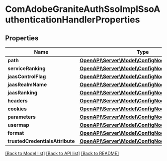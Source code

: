 # ComAdobeGraniteAuthSsoImplSsoAuthenticationHandlerProperties

## Properties
Name | Type | Description | Notes
------------ | ------------- | ------------- | -------------
**path** | [**OpenAPI\Server\Model\ConfigNodePropertyString**](ConfigNodePropertyString.md) |  | [optional] 
**serviceRanking** | [**OpenAPI\Server\Model\ConfigNodePropertyInteger**](ConfigNodePropertyInteger.md) |  | [optional] 
**jaasControlFlag** | [**OpenAPI\Server\Model\ConfigNodePropertyString**](ConfigNodePropertyString.md) |  | [optional] 
**jaasRealmName** | [**OpenAPI\Server\Model\ConfigNodePropertyString**](ConfigNodePropertyString.md) |  | [optional] 
**jaasRanking** | [**OpenAPI\Server\Model\ConfigNodePropertyInteger**](ConfigNodePropertyInteger.md) |  | [optional] 
**headers** | [**OpenAPI\Server\Model\ConfigNodePropertyArray**](ConfigNodePropertyArray.md) |  | [optional] 
**cookies** | [**OpenAPI\Server\Model\ConfigNodePropertyArray**](ConfigNodePropertyArray.md) |  | [optional] 
**parameters** | [**OpenAPI\Server\Model\ConfigNodePropertyArray**](ConfigNodePropertyArray.md) |  | [optional] 
**usermap** | [**OpenAPI\Server\Model\ConfigNodePropertyArray**](ConfigNodePropertyArray.md) |  | [optional] 
**format** | [**OpenAPI\Server\Model\ConfigNodePropertyString**](ConfigNodePropertyString.md) |  | [optional] 
**trustedCredentialsAttribute** | [**OpenAPI\Server\Model\ConfigNodePropertyString**](ConfigNodePropertyString.md) |  | [optional] 

[[Back to Model list]](../README.md#documentation-for-models) [[Back to API list]](../README.md#documentation-for-api-endpoints) [[Back to README]](../README.md)


